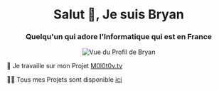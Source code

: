 <h1 align="center">Salut 👋, Je suis Bryan</h1>
<h3 align="center">Quelqu'un qui adore l'Informatique qui est en France</h3>

<p align="center"> <img src="https://profile-counter.glitch.me/LeBazarDeBryan/count.svg" alt="Vue du Profil de Bryan" /> </p>

🔭 Je travaille sur mon Projet [M0l0t0v.tv](https://github.com/LeBazarDeBryan/M0l0t0v.tv)

👨‍💻 Tous mes Projets sont disponible [ici](https://github.com/LeBazarDeBryan?tab=repositories)
